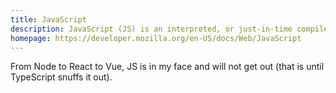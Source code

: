 ```yaml
---
title: JavaScript
description: JavaScript (JS) is an interpreted, or just-in-time compiled programming language; most well-known as the scripting language for Web pages, but also present in many non-browser environments, such as Node.js.
homepage: https://developer.mozilla.org/en-US/docs/Web/JavaScript
---
```


From Node to React to Vue, JS is in my face and will not get out (that is until TypeScript snuffs it out).
